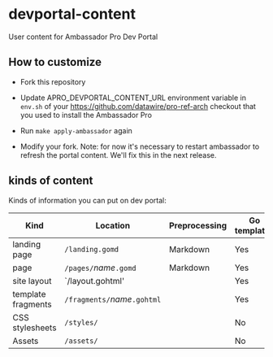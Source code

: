 # devportal-content
User content for Ambassador Pro Dev Portal

## How to customize

- Fork this repository

- Update APRO_DEVPORTAL_CONTENT_URL environment variable in `env.sh` of your
  https://github.com/datawire/pro-ref-arch checkout that you used to install the
  Ambassador Pro

- Run `make apply-ambassador` again

- Modify your fork. Note: for now it's necessary to restart ambassador to
  refresh the portal content. We'll fix this in the next release.

## kinds of content

Kinds of information you can put on dev portal:

| Kind               | Location                       | Preprocessing | Go templates |
|--------------------|--------------------------------|---------------|--------------|
| landing page       | `/landing.gomd`                | Markdown      | Yes          |
| page               | `/pages/`_name_`.gomd`         | Markdown      | Yes          |
| site layout        | `/layout.gohtml'               |               | Yes          |
| template fragments | `/fragments/`_name_`.gohtml`   |               | Yes          |
| CSS stylesheets    | `/styles/`                     |               | No           |
| Assets             | `/assets/`                     |               | No           |

